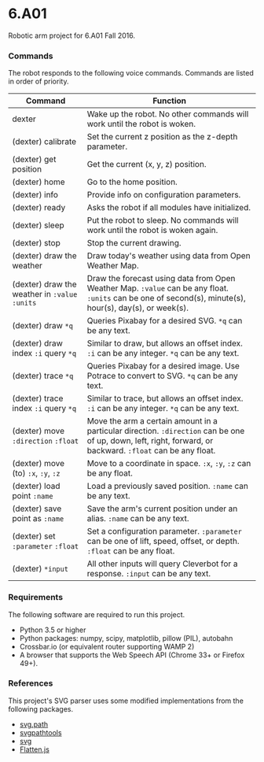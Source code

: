 # 6.A01
Robotic arm project for 6.A01 Fall 2016.

### Commands
The robot responds to the following voice commands. Commands are listed in order of priority.

Command | Function
--- | ---
dexter | Wake up the robot. No other commands will work until the robot is woken.
(dexter) calibrate | Set the current z position as the z-depth parameter.
(dexter) get position | Get the current (x, y, z) position.
(dexter) home | Go to the home position.
(dexter) info | Provide info on configuration parameters.
(dexter) ready | Asks the robot if all modules have initialized.
(dexter) sleep | Put the robot to sleep. No commands will work until the robot is woken again.
(dexter) stop | Stop the current drawing.
(dexter) draw the weather | Draw today's weather using data from Open Weather Map.
(dexter) draw the weather in `:value` `:units` | Draw the forecast using data from Open Weather Map. `:value` can be any float. `:units` can be one of second(s), minute(s), hour(s), day(s), or week(s).
(dexter) draw `*q` | Queries Pixabay for a desired SVG. `*q` can be any text.
(dexter) draw index `:i` query `*q` | Similar to draw, but allows an offset index. `:i` can be any integer. `*q` can be any text.
(dexter) trace `*q` | Queries Pixabay for a desired image. Use Potrace to convert to SVG. `*q` can be any text.
(dexter) trace index `:i` query `*q` | Similar to trace, but allows an offset index. `:i` can be any integer. `*q` can be any text.
(dexter) move `:direction` `:float` | Move the arm a certain amount in a particular direction. `:direction` can be one of up, down, left, right, forward, or backward. `:float` can be any float.
(dexter) move (to) `:x`, `:y`, `:z` | Move to a coordinate in space. `:x`, `:y`, `:z` can be any float.
(dexter) load point `:name` | Load a previously saved position. `:name` can be any text.
(dexter) save point as `:name` | Save the arm's current position under an alias. `:name` can be any text.
(dexter) set `:parameter` `:float` | Set a configuration parameter. `:parameter` can be one of lift, speed, offset, or depth. `:float` can be any float.
(dexter) `*input` | All other inputs will query Cleverbot for a response. `:input` can be any text.

### Requirements

The following software are required to run this project.

- Python 3.5 or higher
- Python packages: numpy, scipy, matplotlib, pillow (PIL), autobahn
- Crossbar.io (or equivalent router supporting WAMP 2)
- A browser that supports the Web Speech API (Chrome 33+ or Firefox 49+).

### References

This project's SVG parser uses some modified implementations from the following packages.

- [svg.path](https://github.com/regebro/svg.path)
- [svgpathtools](https://github.com/mathandy/svgpathtools)
- [svg](https://github.com/cjlano/svg)
- [Flatten.js](https://gist.github.com/timo22345/9413158)

